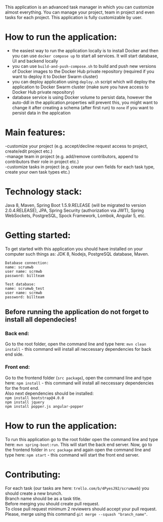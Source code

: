 This application is an advanced task manager in which you can customize almost everything. You can manage your project, team in project and even tasks for each project. This application is fully customizable by user.

# **How to run the application:** <br/>
- the easiest way to run the application locally is to install Docker and then you can use `docker compose up` to start all services. It will start database, UI and backend locally <br/>
- you can use `build-and-push-compose.sh` to build and push new versions of Docker images to the Docker Hub private repository (required if you want to deploy it to Docker Swarm cluster) <br/>
- you can deploy application using `deploy.sh` script which will deploy the application to Docker Swarm cluster (make sure you have access to Docker Hub private repository) <br/>
- database service is using Docker volume to persist data, however the auto-ddl in the application.properties will prevent this, you might want to change it after creating a schema (after first run) to `none` if you want to persist data in the applcation <br/>

# **Main features:** <br/>
-customize your project (e.g. accept/decline request access to project, create/edit project etc.)<br/>
-manage team in project (e.g. add/remove contributors, append to contributors their role in project etc.)<br/>
-customize tasks in project (e.g. create your own fields for each task type, create your own task types etc.)<br/>

# **Technology stack:**<br/>
Java 8, Maven, Spring Boot 1.5.9.RELEASE (will be migrated to version 2.0.4.RELEASE), JPA, Spring Security (authorization via JWT), Spring WebSockets, PostgreSQL, Spock Framework, Lombok, Angular 5, etc.

# **Getting started:** <br/>
To get started with this application you should have installed on your computer such things as: JDK 8, Nodejs, PostgreSQL database, Maven. <br/>

    Database connection:
    name: scrumwb
    user name: scrmwb
    password: billteam
  
    Test database:
    name: scrumwb_test
    user name: scrmwb
    password: billteam
    
## **Before running the application do not forget to install all dependecies!<br/>**

### Back end:<br/>
Go to the root folder, open the command line and type here: `mvn clean install` - this command will install all neccessary dependencies for back end side.

### Front end:<br/>
Go to the frontend folder (`src package`), open the command line and type here: `npm install` - this command will install all neccessary dependencies for the front end. 
<br/> Also next dependencies should be installed: <br/>
`npm install bootstrap@4.0.0`<br/>
`npm install jquery`<br/>
`npm install popper.js angular-popper`<br/>

# **How to run the application**:<br/>
To run this application go to the root folder open the command line and type here: `mvn spring-boot:run`. This will start the back end server. Now, go to the frontend folder in `src package` and again open the command line and type here: `npm start` - this command will start the front end server.
<br/>

# **Contributing:**<br/>
For each task (our tasks are here: `trello.com/b/4PyesJ92/scrumweb`) you should create a new brunch.<br/>
Branch name should be as a task title.<br/>
Before merging you should create pull request.<br/>
To close pull request minimum 2 reviewers should accept your pull request.<br/>
Please, merge using this command `git merge --squash "branch_name"`.<br/>
